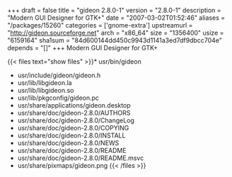 +++
draft = false
title = "gideon 2.8.0-1"
version = "2.8.0-1"
description = "Modern GUI Designer for GTK+"
date = "2007-03-02T01:52:46"
aliases = "/packages/15260"
categories = ['gnome-extra']
upstreamurl = "http://gideon.sourceforge.net"
arch = "x86_64"
size = "1356400"
usize = "6159164"
sha1sum = "84d600144dd450c9943d1141a3ed7df9dbcc704e"
depends = "[]"
+++
Modern GUI Designer for GTK+

{{< files text="show files" >}}* usr/bin/gideon
* usr/include/gideon/gideon.h
* usr/lib/libgideon.la
* usr/lib/libgideon.so
* usr/lib/pkgconfig/gideon.pc
* usr/share/applications/gideon.desktop
* usr/share/doc/gideon-2.8.0/AUTHORS
* usr/share/doc/gideon-2.8.0/ChangeLog
* usr/share/doc/gideon-2.8.0/COPYING
* usr/share/doc/gideon-2.8.0/INSTALL
* usr/share/doc/gideon-2.8.0/NEWS
* usr/share/doc/gideon-2.8.0/README
* usr/share/doc/gideon-2.8.0/README.msvc
* usr/share/pixmaps/gideon.png
{{< /files >}}